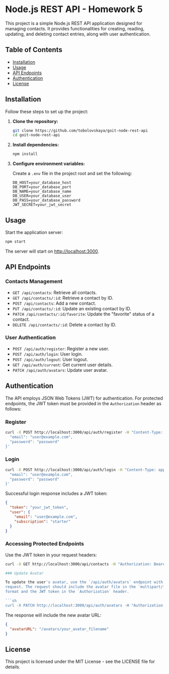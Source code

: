 # Node.js REST API - Homework 5

This project is a simple Node.js REST API application designed for managing contacts. It provides functionalities for creating, reading, updating, and deleting contact entries, along with user authentication.

## Table of Contents

- [Installation](#installation)
- [Usage](#usage)
- [API Endpoints](#api-endpoints)
- [Authentication](#authentication)
- [License](#license)

## Installation

Follow these steps to set up the project:

1. **Clone the repository:**

   ```sh
   git clone https://github.com/tobolovskaya/goit-node-rest-api
   cd goit-node-rest-api
   ```

2. **Install dependencies:**

   ```sh
   npm install
   ```

3. **Configure environment variables:**

   Create a `.env` file in the project root and set the following:

   ```env
   DB_HOST=your_database_host
   DB_PORT=your_database_port
   DB_NAME=your_database_name
   DB_USER=your_database_user
   DB_PASS=your_database_password
   JWT_SECRET=your_jwt_secret
   ```

## Usage

Start the application server:

```sh
npm start
```

The server will start on [http://localhost:3000](http://localhost:3000).

## API Endpoints

### Contacts Management

- `GET /api/contacts`: Retrieve all contacts.
- `GET /api/contacts/:id`: Retrieve a contact by ID.
- `POST /api/contacts`: Add a new contact.
- `PUT /api/contacts/:id`: Update an existing contact by ID.
- `PATCH /api/contacts/:id/favorite`: Update the "favorite" status of a contact.
- `DELETE /api/contacts/:id`: Delete a contact by ID.

### User Authentication

- `POST /api/auth/register`: Register a new user.
- `POST /api/auth/login`: User login.
- `POST /api/auth/logout`: User logout.
- `GET /api/auth/current`: Get current user details.
- `PATCH /api/auth/avatars`: Update user avatar.

## Authentication

The API employs JSON Web Tokens (JWT) for authentication. For protected endpoints, the JWT token must be provided in the `Authorization` header as follows:

### Register

```sh
curl -X POST http://localhost:3000/api/auth/register -H "Content-Type: application/json" -d '{
  "email": "user@example.com",
  "password": "password"
}'
```

### Login

```sh
curl -X POST http://localhost:3000/api/auth/login -H "Content-Type: application/json" -d '{
  "email": "user@example.com",
  "password": "password"
}'
```

Successful login response includes a JWT token:

```json
{
  "token": "your_jwt_token",
  "user": {
    "email": "user@example.com",
    "subscription": "starter"
  }
}
```

### Accessing Protected Endpoints

Use the JWT token in your request headers:

```sh
curl -X GET http://localhost:3000/api/contacts -H "Authorization: Bearer your_jwt_token"

### Update Avatar

To update the user's avatar, use the `/api/auth/avatars` endpoint with a `PATCH`
request. The request should include the avatar file in the `multipart/form-data`
format and the JWT token in the `Authorization` header.

```sh
curl -X PATCH http://localhost:3000/api/auth/avatars -H "Authorization: Bearer your_jwt_token" -F "avatar=@path_to_your_avatar_file"
```

The response will include the new avatar URL:

```json
{
  "avatarURL": "/avatars/your_avatar_filename"
}
```

## License

This project is licensed under the MIT License - see the LICENSE file for details.